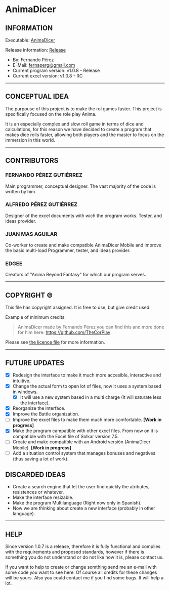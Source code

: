 # AnimaDicer
 
## INFORMATION

Executable: [AnimaDicer](AnimaDicer.jar)

Release information: [Release](https://github.com/TheCorPlay/AnimaDicer/releases "All Releases")
  
- By: Fernando Pérez
- E-Mail: fernaperg@gmail.com
- Current program version: v1.0.8 - Release
- Current excel version: v1.0.8 - RC
***

## CONCEPTUAL IDEA
	
The purpouse of this project is to make the rol games faster.
This project is specifically focused on the role play Anima.

It is an especially complex and slow roll game in terms of dice and calculations,
for this reason we have decided to create a program that makes dice rolls faster,
allowing both players and the master to focus on the immersion in this world.
***
	
## CONTRIBUTORS
  
### FERNANDO PÉREZ GUTIÉRREZ
Main programmer, conceptual designer.
The vast majority of the code is written by him.

### ALFREDO PÉREZ GUTIÉRREZ
Designer of the excel documents with wich the program works.
Tester, and ideas provider.

### JUAN MAS AGUILAR
Co-worker to create and make compatible AnimaDicer Mobile and
improve the basic multi-load
Programmer, tester, and ideas provider.

### EDGEE
Creators of "Anima Beyond Fantasy" for which our program serves.
***
 	
## COPYRIGHT ©
 
This file has copyright assigned.
It is free to use, but give credit used.

Example of minimum credits:
> AnimaDicer made by Fernando Pérez you can find this and more done for him here:
> https://github.com/TheCorPlay

Please see [the licence file](LICENCE) for more information.
***
 	
## FUTURE UPDATES
 	
- [X] Redesign the interface to make it much more accesible, interactive and intuitive.
- [X] Change the actual form to open lot of files, now it uses a system based in windows.
  - [X] It will use a new system based in a multi charge (It will saturate less the interface).
- [X] Reorganize the interface.
- [X] Improve the Battle organization.
- [ ] Improve the excel files to make them much more comfortable. **[Work in progress]**
- [X] Make the program campatible with other excel files.
  From now on it is compatible with the Excel file of Solkar version 7.5.
- [ ] Create and make compatible with an Android versión (AnimaDicer Mobile). **[Work in progress]**
- [ ] Add a situation control system that manages bonuses and negatives (thus saving a lot of work).
	
## DISCARDED IDEAS
-	Create a search engine that let the user find quickly the atributes, resistences or whatever.
-	Make the interface resizable.
-	Make the program Multilanguage (Right now only in Spanish).
-	Now we are thinking about create a new interface (probably in other language).
   
***
  
## HELP
	
Since version 1.0.7 is a release, therefore it is fully functional and complies with the requirements and
proposed standards, however if there is something you do not understand or do not like how it is, please contact us.

If you want to help to create or change somthing send me an e-mail with some code you want to see here.
Of course all credits for these changes will be yours.
Also you could contact me if you find some bugs.
It will help a lot.
